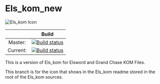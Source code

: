 # Els_kom_new

![Els_kom Icon](https://github.com/Elskom/Els_kom_new/blob/icon/els_kom.png)

|       | Build |
|:---------------:  |:---------------:  |
| Master: | [![Build status](https://ci.appveyor.com/api/projects/status/5ikdee6h3qy6lyum/branch/master?svg=true)](https://ci.appveyor.com/project/AraHaan/els-kom-new) |
| Current: | [![Build status](https://ci.appveyor.com/api/projects/status/5ikdee6h3qy6lyum?svg=true)](https://ci.appveyor.com/project/AraHaan/els-kom-new) |

This is a version of Els_kom for Elsword and Grand Chase KOM Files.

This branch is for the icon that shows in the Els_kom readme stored in the root of the Els_kom sources.

